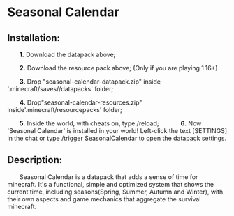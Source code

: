 # **Seasonal Calendar**

## **Installation:**

  **1.** Download the datapack above;

  **2.** Download the resource pack above; (Only if you are playing 1.16+)

  **3.** Drop "seasonal-calendar-datapack.zip" inside '.minecraft/saves/<world>/datapacks' folder;

  **4.** Drop"seasonal-calendar-resources.zip" inside'.minecraft/resourcepacks' folder;

  **5.** Inside the world, with cheats on, type /reload;
 
  **6.** Now 'Seasonal Calendar' is installed in your world! Left-click the text [​SETTINGS] in the chat or type /trigger SeasonalCalendar to open the datapack settings.


## **Description:**
  Seasonal Calendar is a datapack that adds a sense of time for minecraft. It's a functional, simple and optimized system that shows the current time, including seasons(Spring, Summer, Autumn and Winter), with their own aspects and game mechanics that aggregate the survival minecraft.

